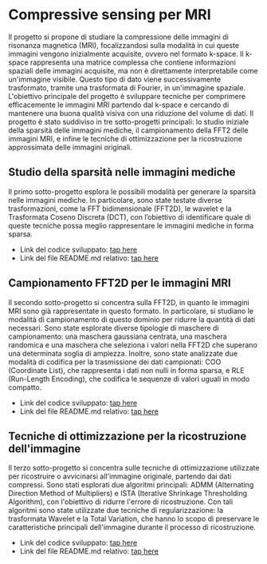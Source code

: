 # Compressive sensing per MRI

Il progetto si propone di studiare la compressione delle immagini di risonanza magnetica (MRI), focalizzandosi sulla modalità in cui queste immagini vengono inizialmente acquisite, ovvero nel formato k-space. Il k-space rappresenta una matrice complessa che contiene informazioni spaziali delle immagini acquisite, ma non è direttamente interpretabile come un'immagine visibile. Questo tipo di dato viene successivamente trasformato, tramite una trasformata di Fourier, in un'immagine spaziale. L'obiettivo principale del progetto è sviluppare tecniche per comprimere efficacemente le immagini MRI partendo dal k-space e cercando di mantenere una buona qualità visiva con una riduzione del volume di dati. Il progetto è stato suddiviso in tre sotto-progetti principali: lo studio iniziale della sparsità delle immagini mediche, il campionamento della FFT2 delle immagini MRI, e infine le tecniche di ottimizzazione per la ricostruzione approssimata delle immagini originali.

## Studio della sparsità nelle immagini mediche
Il primo sotto-progetto esplora le possibili modalità per generare la sparsità nelle immagini mediche. In particolare, sono state testate diverse trasformazioni, come la FFT bidimensionale (FFT2D), le wavelet e la Trasformata Coseno Discreta (DCT), con l’obiettivo di identificare quale di queste tecniche possa meglio rappresentare le immagini mediche in forma sparsa. 
- Link del codice sviluppato: [tap here](https://github.com/bertonfederico/mri_compressive_sensing/tree/931a9c9b453dae06df18697c1ea88038a8fee899/_0_sparse_representation)
- Link del file README.md relativo: [tap here](https://github.com/bertonfederico/mri_compressive_sensing/blob/931a9c9b453dae06df18697c1ea88038a8fee899/_0_sparse_representation/README.md)

## Campionamento FFT2D per le immagini MRI
Il secondo sotto-progetto si concentra sulla FFT2D, in quanto le immagini MRI sono già rappresentate in questo formato. In particolare, si studiano le modalità di campionamento di questo dominio per ridurre la quantità di dati necessari. Sono state esplorate diverse tipologie di maschere di campionamento: una maschera gaussiana centrata, una maschera randomica e una maschera che seleziona i valori nella FFT2D che superano una determinata soglia di ampiezza. Inoltre, sono state analizzate due modalità di codifica per la trasmissione dei dati campionati: COO (Coordinate List), che rappresenta i dati non nulli in forma sparsa, e RLE (Run-Length Encoding), che codifica le sequenze di valori uguali in modo compatto.
- Link del codice sviluppato: [tap here](https://github.com/bertonfederico/mri_compressive_sensing/tree/931a9c9b453dae06df18697c1ea88038a8fee899/_1_sparse_sampling)
- Link del file README.md relativo: [tap here](https://github.com/bertonfederico/mri_compressive_sensing/tree/931a9c9b453dae06df18697c1ea88038a8fee899/_1_sparse_sampling/README.md)

## Tecniche di ottimizzazione per la ricostruzione dell'immagine
Il terzo sotto-progetto si concentra sulle tecniche di ottimizzazione utilizzate per ricostruire o avvicinarsi all'immagine originale, partendo dai dati compressi. Sono stati esplorati due algoritmi principali: ADMM (Alternating Direction Method of Multipliers) e ISTA (Iterative Shrinkage Thresholding Algorithm), con l'obiettivo di ridurre l'errore di ricostruzione. Con tali algoritmi sono state utilizzate due tecniche di regularizzazione: la trasformata Wavelet e la Total Variation, che hanno lo scopo di preservare le caratteristiche principali dell'immagine durante il processo di ricostruzione. 
- Link del codice sviluppato: [tap here](https://github.com/bertonfederico/mri_compressive_sensing/tree/931a9c9b453dae06df18697c1ea88038a8fee899/_2_mri_reconstruction)
- Link del file README.md relativo: [tap here](https://github.com/bertonfederico/mri_compressive_sensing/blob/931a9c9b453dae06df18697c1ea88038a8fee899/_2_mri_reconstruction/README.md)
